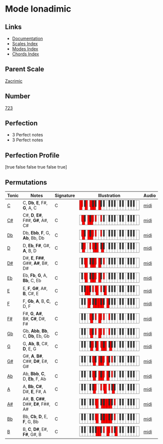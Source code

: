 # Mode Ionadimic

## Links

- [Documentation](index.md)
- [Scales Index](Scales.md)
- [Modes Index](Modes.md)
- [Chords Index](Chords.md)

## Parent Scale

[Zacrimic](ScaleZacrimic.md)

## Number

[723](https://ianring.com/musictheory/scales/723)

## Perfection

- 3 Perfect notes
- 3 Perfect notes

## Perfection Profile

[true false false true false true]

## Permutations

| Tonic | Notes | Signature | Illustration | Audio |
|-------|-------|-----------|--------------|-------|
| [C](ModeCNaturalIonadimic.md) | C, **Db**, **E**, F#, **G**, A, C | C | ![CNaturalIonadimic](ModeCNaturalIonadimic.png) | [midi](https://github.com/edipermadi/music/blob/main/docs/ModeCNaturalIonadimic.mid?raw=true) |
| [C#](ModeCSharpIonadimic.md) | C#, **D**, **E#**, F##, **G#**, A#, C# | C | ![CSharpIonadimic](ModeCSharpIonadimic.png) | [midi](https://github.com/edipermadi/music/blob/main/docs/ModeCSharpIonadimic.mid?raw=true) |
| [Db](ModeDFlatIonadimic.md) | Db, **Ebb**, **F**, G, **Ab**, Bb, Db | C | ![DFlatIonadimic](ModeDFlatIonadimic.png) | [midi](https://github.com/edipermadi/music/blob/main/docs/ModeDFlatIonadimic.mid?raw=true) |
| [D](ModeDNaturalIonadimic.md) | D, **Eb**, **F#**, G#, **A**, B, D | C | ![DNaturalIonadimic](ModeDNaturalIonadimic.png) | [midi](https://github.com/edipermadi/music/blob/main/docs/ModeDNaturalIonadimic.mid?raw=true) |
| [D#](ModeDSharpIonadimic.md) | D#, **E**, **F##**, G##, **A#**, B#, D# | C | ![DSharpIonadimic](ModeDSharpIonadimic.png) | [midi](https://github.com/edipermadi/music/blob/main/docs/ModeDSharpIonadimic.mid?raw=true) |
| [Eb](ModeEFlatIonadimic.md) | Eb, **Fb**, **G**, A, **Bb**, C, Eb | C | ![EFlatIonadimic](ModeEFlatIonadimic.png) | [midi](https://github.com/edipermadi/music/blob/main/docs/ModeEFlatIonadimic.mid?raw=true) |
| [E](ModeENaturalIonadimic.md) | E, **F**, **G#**, A#, **B**, C#, E | C | ![ENaturalIonadimic](ModeENaturalIonadimic.png) | [midi](https://github.com/edipermadi/music/blob/main/docs/ModeENaturalIonadimic.mid?raw=true) |
| [F](ModeFNaturalIonadimic.md) | F, **Gb**, **A**, B, **C**, D, F | C | ![FNaturalIonadimic](ModeFNaturalIonadimic.png) | [midi](https://github.com/edipermadi/music/blob/main/docs/ModeFNaturalIonadimic.mid?raw=true) |
| [F#](ModeFSharpIonadimic.md) | F#, **G**, **A#**, B#, **C#**, D#, F# | C | ![FSharpIonadimic](ModeFSharpIonadimic.png) | [midi](https://github.com/edipermadi/music/blob/main/docs/ModeFSharpIonadimic.mid?raw=true) |
| [Gb](ModeGFlatIonadimic.md) | Gb, **Abb**, **Bb**, C, **Db**, Eb, Gb | C | ![GFlatIonadimic](ModeGFlatIonadimic.png) | [midi](https://github.com/edipermadi/music/blob/main/docs/ModeGFlatIonadimic.mid?raw=true) |
| [G](ModeGNaturalIonadimic.md) | G, **Ab**, **B**, C#, **D**, E, G | C | ![GNaturalIonadimic](ModeGNaturalIonadimic.png) | [midi](https://github.com/edipermadi/music/blob/main/docs/ModeGNaturalIonadimic.mid?raw=true) |
| [G#](ModeGSharpIonadimic.md) | G#, **A**, **B#**, C##, **D#**, E#, G# | C | ![GSharpIonadimic](ModeGSharpIonadimic.png) | [midi](https://github.com/edipermadi/music/blob/main/docs/ModeGSharpIonadimic.mid?raw=true) |
| [Ab](ModeAFlatIonadimic.md) | Ab, **Bbb**, **C**, D, **Eb**, F, Ab | C | ![AFlatIonadimic](ModeAFlatIonadimic.png) | [midi](https://github.com/edipermadi/music/blob/main/docs/ModeAFlatIonadimic.mid?raw=true) |
| [A](ModeANaturalIonadimic.md) | A, **Bb**, **C#**, D#, **E**, F#, A | C | ![ANaturalIonadimic](ModeANaturalIonadimic.png) | [midi](https://github.com/edipermadi/music/blob/main/docs/ModeANaturalIonadimic.mid?raw=true) |
| [A#](ModeASharpIonadimic.md) | A#, **B**, **C##**, D##, **E#**, F##, A# | C | ![ASharpIonadimic](ModeASharpIonadimic.png) | [midi](https://github.com/edipermadi/music/blob/main/docs/ModeASharpIonadimic.mid?raw=true) |
| [Bb](ModeBFlatIonadimic.md) | Bb, **Cb**, **D**, E, **F**, G, Bb | C | ![BFlatIonadimic](ModeBFlatIonadimic.png) | [midi](https://github.com/edipermadi/music/blob/main/docs/ModeBFlatIonadimic.mid?raw=true) |
| [B](ModeBNaturalIonadimic.md) | B, **C**, **D#**, E#, **F#**, G#, B | C | ![BNaturalIonadimic](ModeBNaturalIonadimic.png) | [midi](https://github.com/edipermadi/music/blob/main/docs/ModeBNaturalIonadimic.mid?raw=true) |
